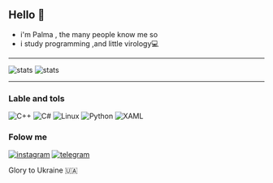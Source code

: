 
## Hello 👋
- i'm Palma , the many people know me so
- i study programming ,and little virology💻

---
![stats](https://github-readme-stats.vercel.app/api?username=PalmaLuv&show_icons=true&bg_color=360,000000,540543,ff008c&hide_border=true&text_color=d9c7d1)
![stats](https://github-readme-stats.vercel.app/api/top-langs/?username=PalmaLuv&bg_color=360,ff008c,540543,000000&hide_border=true&langs_count=8)

---

### Lable and tols
![C++](https://img.shields.io/badge/-C++-090909?style=for-the-badge&logo=c%2b%2b)
![C#](https://img.shields.io/badge/-C%23/.Net-090909?style=for-the-badge&logo=C%23)
![Linux](https://img.shields.io/badge/-KaliLinux-090909?style=for-the-badge&logo=KaliLinux)
![Python](https://img.shields.io/badge/-Python-090909?style=for-the-badge&logo=python)
![XAML](https://img.shields.io/badge/-XAML-090909?style=for-the-badge&logo=xaml)

### Folow me
[![instagram](https://img.shields.io/badge/-instagram-090909?style=for-the-badge&logo=instagram)](https://instagram.com/palma.luv/)
[![telegram](https://img.shields.io/badge/-Telegram-090909?style=for-the-badge&logo=telegram)](https://t.me/SupPrivacy_bot/?start)

Glory to Ukraine 🇺🇦
